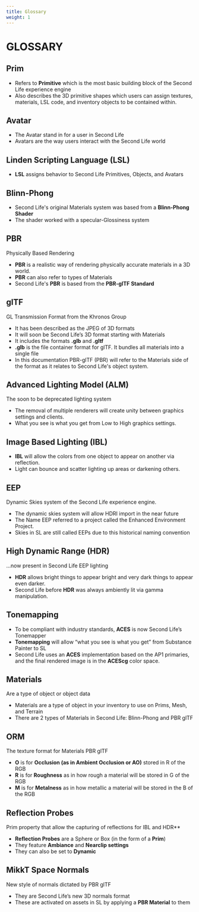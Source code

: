 ```yaml
---
title: Glossary 
weight: 1
---
```


# GLOSSARY

## Prim
 - Refers to **Primitive** which is the most basic building block of the Second Life experience engine
 - Also describes the 3D primitive shapes which users can assign textures, materials, LSL code, and inventory objects to be contained within.

## Avatar
 - The Avatar stand in for a user in Second Life
 - Avatars are the way users interact with the Second Life world

## Linden Scripting Language (LSL)
 - **LSL** assigns behavior to Second Life Primitives, Objects, and Avatars

## Blinn-Phong
 - Second Life's original Materials system was based from a **Blinn-Phong Shader**
 - The shader worked with a specular-Glossiness system

## PBR 
Physically Based Rendering
 - **PBR** is a realistic way of rendering physically accurate materials in a 3D world.
 - **PBR** can also refer to types of Materials
 - Second Life's **PBR** is based from the **PBR-glTF Standard**

## glTF
GL Transmission Format from the Khronos Group
 - It has been described as the JPEG of 3D formats
 - It will soon be Second Life’s 3D format starting with Materials
 - It includes the formats **.glb** and **.gltf**
 - **.glb** is the file container format for glTF. It bundles all materials into a single file
 - In this documentation PBR-glTF (PBR) will refer to the Materials side of the format as it relates to Second Life's object system.

## Advanced Lighting Model (ALM)
The soon to be deprecated lighting system
 - The removal of multiple renderers will create unity between graphics settings and clients.
 - What you see is what you get from Low to High graphics settings.

## Image Based Lighting (IBL)
 - **IBL** will allow the colors from one object to appear on another via reflection.
 - Light can bounce and scatter lighting up areas or darkening others.

## EEP
Dynamic Skies system of the Second Life experience engine.
- The dynamic skies system will allow HDRI import in the near future
- The Name EEP referred to a project called the Enhanced Environment Project.
- Skies in SL are still called EEPs due to this historical naming convention

## High Dynamic Range (HDR)
...now present in Second Life EEP lighting
 - **HDR** allows bright things to appear bright and very dark things to appear even darker.
 - Second Life before **HDR** was always ambiently lit via gamma manipulation. 

## Tonemapping
 - To be compliant with industry standards, **ACES** is now Second Life’s Tonemapper
 - **Tonemapping** will allow “what you see is what you get” from Substance Painter to SL
 - Second Life uses an **ACES** implementation based on the AP1 primaries, and the final rendered image is in the **ACEScg** color space.

## Materials
Are a type of object or object data
 - Materials are a type of object in your inventory to use on Prims, Mesh, and Terrain
 - There are 2 types of Materials in Second Life: Blinn-Phong and PBR glTF

## ORM
The texture format for Materials PBR glTF
 - **O** is for **Occlusion (as in Ambient Occlusion or AO)** stored in R of the RGB
 - **R** is for **Roughness** as in how rough a material will be stored in G of the RGB
 - **M** is for **Metalness** as in how metallic a material will be stored in the B of the RGB
	
## Reflection Probes
Prim property that allow the capturing of reflections for IBL and HDR**
 - **Reflection Probes** are a Sphere or Box (in the form of a **Prim**)
 - They feature **Ambiance** and **Nearclip settings**
 - They can also be set to **Dynamic**

## MikkT Space Normals
New style of normals dictated by PBR glTF
 - They are Second Life’s new 3D normals format
 - These are activated on assets in SL by applying a **PBR Material** to them
